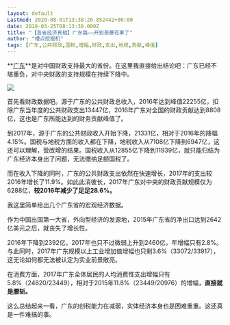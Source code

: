 ```yaml
---
layout: default
Lastmod: 2020-08-01T13:38:20.852442+00:00
date: 2018-03-25T08:13:30.000Z
title: "【各省经济真相】广东篇——开到荼蘼花事了"
author: "槽点挖掘机"
tags: [广东,公共财政,国税,增幅,财政,支出,地税,贡献,峰值]
---
```


**[广东](https://www.bannedbook.org/bnews/tag/%e5%b9%bf%e4%b8%9c/)**是对中国财政支持最大的省份。在这里我直接给出结论吧：广东已经不堪重负，对中央财政的支持规模在持续下降中。

![](https://images.weserv.nl/?url=https%3A//m1.ablwang.com/uploadfile/2018/0325/20180325040826420.jpg)

首先看财政数据吧。源于广东的公共财政总收入，2016年达到峰值22255亿，扣除广东当年度的公共财政支出13447亿，2016年广东对全国的财政贡献达到8808亿，这也是广东所能达到的财务贡献峰值了。

到2017年，源于广东的公共财政收入开始下降，21331亿，相对于2016年的降幅4.15%。国税与地税方面的收入都在下降，地税收入从7108亿下降到6947亿，这还可以理解，营改增的结果。国税收入从12855亿下降到11939亿，就只能归结为广东经济本身出了问题，无法缴纳足额国税了。

而在收入下降的同时，广东的公共财政支出依然在快速增长，2017年的支出较2016年增长了11.9%。如此此消彼长，2017年广东对中央的财政贡献规模仅为6288亿，**较2016年减少了足足28.6%。**

我这里简单给出几个广东省的宏观经济数据。

作为中国出国第一大省，外向型经济的发源地，2015年广东省的净出口达到2642亿美元之后，就丧失了增长性。

2016年下降到2392亿，2017年也只不过微弱上升到2460亿，年增幅只有2.8%。与此同时，2017年广东规模以上工业增加值增幅也只剩3.6%（33072/33917），这无论如何都无法被认定为实业前景敞亮。

在消费方面，2017年广东全体居民的人均消费性支出增幅只有5.8%（24820/23449），相对于2015年11.8%（23449/20976）的增幅，**直接就是腰斩。**

这么总结起来一看，广东的创税能力在减弱，实体经济本身也是困难重重。这还真是一件难搞的事。
